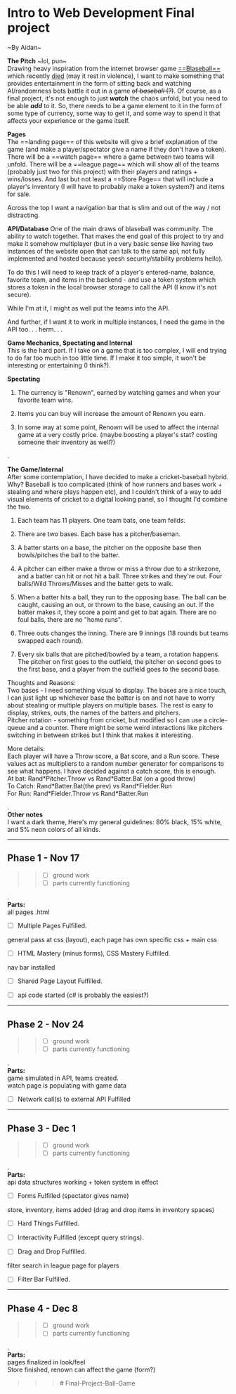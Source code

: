 # Intro to Web Development Final project

~By Aidan~

**The Pitch** ~lol, pun~  
Drawing heavy inspiration from the internet browser game [==Blaseball==](https://en.wikipedia.org/wiki/Blaseball) which recently [died](https://www.blaseball.com/) (may it rest in violence), I want to make something that provides entertainment in the form of sitting back and watching AI/randomness bots battle it out in a game ~~of *baseball* (?)~~. Of course, as a final project, it's not enough to just ***watch*** the chaos unfold, but you need to be able ***add*** to it. So, there needs to be a game element to it in the form of some type of currency, some way to get it, and some way to spend it that affects your experience or the game itself.

**Pages**  
The ==landing page== of this website will give a brief explanation of the game (and make a player/spectator give a name if they don't have a token). There will be a ==watch page== where a game between two teams will unfold. There will be a ==league page== which will show all of the teams (probably just two for this project) with their players and ratings + wins/losses. And last but not least a ==Store Page== that will include a player's inventory (I will have to probably make a token system?) and items for sale.

Across the top I want a navigation bar that is slim and out of the way / not distracting.

**API/Database**
One of the main draws of blaseball was community. The ability to watch together. That makes the end goal of this project to try and make it somehow multiplayer (but in a very basic sense like having two instances of the website open that can talk to the same api, not fully implemented and hosted because yeesh security/stability problems hello).

To do this I will need to keep track of a player's entered-name, balance, favorite team, and items in the backend \- and use a token system which stores a token in the local browser storage to call the API (I know it's not secure).

While I'm at it, I might as well put the teams into the API.

And further, if I want it to work in multiple instances, I need the game in the API too. . . herm. . .

**Game Mechanics, Spectating and Internal**  
This is the hard part. If I take on a game that is too complex, I will end trying to do far too much in too little time. If I make it too simple, it won't be interesting or entertaining (I think?).

>>>
**Spectating**  
1. The currency is "Renown", earned by watching games and when your favorite team wins.

2. Items you can buy will increase the amount of Renown you earn.

3. In some way at some point, Renown will be used to affect the internal game at a very costly price. (maybe boosting a player's stat? costing someone their inventory as well?)

>>>
.
>>>
**The Game/Internal**  
After some contemplation, I have decided to make a cricket-baseball hybrid. Why? Baseball is too complicated (think of how runners and bases work + stealing and where plays happen etc), and I couldn't think of a way to add visual elements of cricket to a digital looking panel, so I thought I'd combine the two.

1. Each team has 11 players. One team bats, one team feilds.

2. There are two bases. Each base has a pitcher/baseman. 

3. A batter starts on a base, the pitcher on the opposite base then bowls/pitches the ball to the batter.

4. A pitcher can either make a throw or miss a throw due to a strikezone, and a batter can hit or not hit a ball. Three strikes and they're out. Four balls/Wild Throws/Misses and the batter gets to walk.

5. When a batter hits a ball, they run to the opposing base. The ball can be caught, causing an out, or thrown to the base, causing an out. If the batter makes it, they score a point and get to bat again. There are no foul balls, there are no "home runs".

6. Three outs changes the inning. There are 9 innings (18 rounds but teams swapped each round).

7. Every six balls that are pitched/bowled by a team, a rotation happens. The pitcher on first goes to the outfield, the pitcher on second goes to the first base, and a player from the outfield goes to the second base.


Thoughts and Reasons:  
Two bases \- I need something visual to display. The bases are a nice touch, I can just light up whichever base the batter is on and not have to worry about stealing or multiple players on multiple bases. The rest is easy to display, strikes, outs, the names of the batters and pitchers.  
Pitcher rotation \- something from cricket, but modified so I can use a circle-queue and a counter. There might be some weird interactions like pitchers switching in between strikes but I think that makes it interesting.

More details:  
Each player will have a Throw score, a Bat score, and a Run score. These values act as multipliers to a random number generator for comparisons to see what happens. I have decided against a catch score, this is enough.  
At bat: Rand\*Pitcher.Throw vs Rand\*Batter.Bat (on a good throw)  
To Catch: Rand\*Batter.Bat(the prev) vs Rand\*Fielder.Run  
For Run: Rand\*Fielder.Throw vs Rand\*Batter.Run  
>>>
.  
**Other notes**  
I want a dark theme, Here's my general guidelines: 80% black, 15% white, and 5% neon colors of all kinds.

---

## Phase 1 \- Nov 17

>>>
>> - [ ] ground work  
>> - [ ] parts currently functioning  
 
.  
**Parts:**  
all pages .html  
- [ ] Multiple Pages Fulfilled.  

general pass at css (layout), each page has own specific css + main css  
- [ ] HTML Mastery (minus forms), CSS Mastery Fulfilled.  

nav bar installed  
- [ ] Shared Page Layout Fulfilled.  

- [ ] api code started (c# is probably the easiest?)  


>>> 
---

## Phase 2 \- Nov 24

>>>
>> - [ ] ground work  
>> - [ ] parts currently functioning  

.  
**Parts:**  
game simulated in API, teams created.  
watch page is populating with game data  
- [ ] Network call(s) to external API Fulfilled  


>>>
---

## Phase 3 \- Dec 1

>>>
>> - [ ] ground work  
>> - [ ] parts currently functioning  

.  
**Parts:**  
api data structures working + token system in effect  

- [ ] Forms Fulfilled (spectator gives name)

store, inventory, items added (drag and drop items in inventory spaces)  

- [ ] Hard Things Fulfilled.  

- [ ] Interactivity Fulfilled (except query strings).  
- [ ] Drag and Drop Fulfilled.  

filter search in league page for players  
- [ ] Filter Bar Fulfilled.  

>>>
---

## Phase 4 \- Dec 8

>>>
>>- [ ] ground work  
>>- [ ] parts currently functioning  

.  
**Parts:**  
pages finalized in look/feel  
Store finished, renown can affect the game (form?)

>>>#   F i n a l - P r o j e c t - B a l l - G a m e  
 